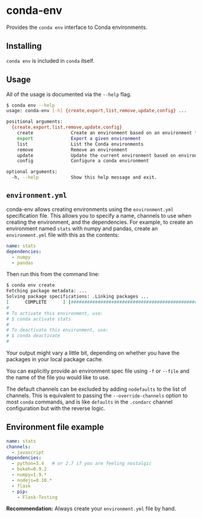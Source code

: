 # conda-env

Provides the `conda env` interface to Conda environments.

## Installing

`conda env` is included in `conda` itself.

## Usage

All of the usage is documented via the `--help` flag.

```bash
$ conda env --help
usage: conda-env [-h] {create,export,list,remove,update,config} ...

positional arguments:
  {create,export,list,remove,update,config}
    create              Create an environment based on an environment file
    export              Export a given environment
    list                List the Conda environments
    remove              Remove an environment
    update              Update the current environment based on environment file
    config              Configure a conda environment

optional arguments:
  -h, --help            Show this help message and exit.
```


## `environment.yml`

conda-env allows creating environments using the `environment.yml`
specification file. This allows you to specify a name, channels to use when
creating the environment, and the dependencies. For example, to create an
environment named `stats` with numpy and pandas, create an `environment.yml`
file with this as the contents:

```yaml
name: stats
dependencies:
  - numpy
  - pandas
```

Then run this from the command line:

```bash
$ conda env create
Fetching package metadata: ...
Solving package specifications: .Linking packages ...
[      COMPLETE      ] |#################################################| 100%
#
# To activate this environment, use:
# $ conda activate stats
#
# To deactivate this environment, use:
# $ conda deactivate
#
```

Your output might vary a little bit, depending on whether you have the packages
in your local package cache.

You can explicitly provide an environment spec file using `-f` or `--file`
and the name of the file you would like to use.

The default channels can be excluded by adding `nodefaults` to the list of
channels. This is equivalent to passing the `--override-channels` option
to most `conda` commands, and is like `defaults` in the `.condarc`
channel configuration but with the reverse logic.

## Environment file example

```yaml
name: stats
channels:
  - javascript
dependencies:
  - python=3.4   # or 2.7 if you are feeling nostalgic
  - bokeh=0.9.2
  - numpy=1.9.*
  - nodejs=0.10.*
  - flask
  - pip:
    - Flask-Testing
```

**Recommendation:** Always create your `environment.yml` file by hand.
